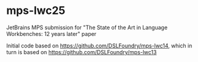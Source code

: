 # mps-lwc25
JetBrains MPS submission for "The State of the Art in Language Workbenches: 12 years later" paper

Initial code based on https://github.com/DSLFoundry/mps-lwc14, which in turn is based on https://github.com/DSLFoundry/mps-lwc13

